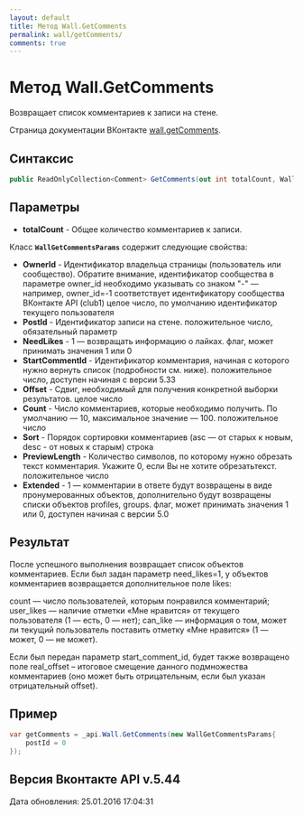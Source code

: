 ```yaml
---
layout: default
title: Метод Wall.GetComments
permalink: wall/getComments/
comments: true
---
```

# Метод Wall.GetComments
Возвращает список комментариев к записи на стене.

Страница документации ВКонтакте [wall.getComments](https://vk.com/dev/wall.getComments).

## Синтаксис
``` csharp
public ReadOnlyCollection<Comment> GetComments(out int totalCount, WallGetCommentsParams @params)
```

## Параметры
+ **totalCount** - Общее количество комментариев к записи.

Класс **`WallGetCommentsParams`** содержит следующие свойства:

+ **OwnerId** - Идентификатор владельца страницы (пользователь или сообщество). Обратите внимание, идентификатор сообщества в параметре owner_id необходимо указывать со знаком "-" — например, owner_id=-1 соответствует идентификатору сообщества ВКонтакте API (club1)  целое число, по умолчанию идентификатор текущего пользователя
+ **PostId** - Идентификатор записи на стене. положительное число, обязательный параметр
+ **NeedLikes** - 1 — возвращать информацию о лайках. флаг, может принимать значения 1 или 0
+ **StartCommentId** - Идентификатор комментария, начиная с которого нужно вернуть список (подробности см. ниже). положительное число, доступен начиная с версии 5.33
+ **Offset** - Сдвиг, необходимый для получения конкретной выборки результатов. целое число
+ **Count** - Число комментариев, которые необходимо получить. По умолчанию — 10, максимальное значение — 100. положительное число
+ **Sort** - Порядок сортировки комментариев (asc — от старых к новым, desc - от новых к старым) строка
+ **PreviewLength** - Количество символов, по которому нужно обрезать текст комментария. Укажите 0, если Вы не хотите обрезатьтекст. положительное число
+ **Extended** - 1 — комментарии в ответе будут возвращены в виде пронумерованных объектов, дополнительно будут возвращены списки объектов profiles, groups. флаг, может принимать значения 1 или 0, доступен начиная с версии 5.0

## Результат
После успешного выполнения возвращает список объектов комментариев. 
Если был задан параметр need_likes=1, у объектов комментариев возвращается дополнительное поле likes: 

count — число пользователей, которым понравился комментарий; 
user_likes — наличие отметки «Мне нравится» от текущего пользователя 
(1 — есть, 0 — нет); 
can_like — информация о том, может ли текущий пользователь поставить отметку «Мне нравится» 
(1 — может, 0 — не может). 

Если был передан параметр start_comment_id, будет также возвращено поле real_offset – итоговое смещение данного подмножества комментариев (оно может быть отрицательным, если был указан отрицательный offset).

## Пример
``` csharp
var getComments = _api.Wall.GetComments(new WallGetCommentsParams{
	postId = 0
});
```

## Версия Вконтакте API v.5.44
Дата обновления: 25.01.2016 17:04:31
